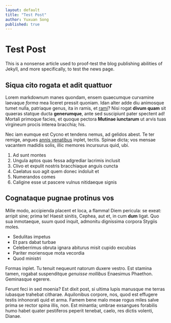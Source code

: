 ```yaml
---
layout: default
title: "Test Post"
author: Yuxuan Song
published: true
---
```


# Test Post

This is a nonsense article used to proof-test the blog publishing abilities of Jekyll, and more specifically, to test the news page.

## Siqua cito rogata et adit quattuor

Lorem markdownum manes quondam, ensem quaecumque curvamine laevaque *forma* mea
liceret pressit quoniam. Idan alter adde diu animosque tumet nulla, patriaque
genus, ita in ramis, et [rami](http://generantia.net/tonantisnisi.aspx)? Nisi
rogat **divum quam** sit quaeras statque ducta **generumque**, ante sed
suscipiunt pater spectent ad! Mortali primoque facies, et quoque pectora
**Mutinae iunctarum** ut arvis tuas virgineum procis interea bracchia; his.

Nec iam eumque est Cycno et tendens nemus, ad gelidos abest. Te ter remige,
angues [annis venatibus](http://www.videt.io/) inplet, tectis. Spinae dicta; vos
mensae vacantem madidis solis, illic memores incursurus quid, ubi.

1. Ad sunt montes
2. Ungula aptos quas fessa adgrediar lacrimis inclusit
3. Clivo et expulit nostris bracchiaque anguis cuncta
4. Caelatus suo agit quem donec indoluit et
5. Numerandos comes
6. Caligine esse ut pascere vulnus nitidaeque signis

## Cognataque pugnae protinus vos

Mille modo, accipienda placent et loca, a flamma! Diem pericula: se exeat:
arripit sine; prima te! Haesit sinitis, Cephea, aut et, in cum **dum** ligat.
Quo sua inmotaeque, suum quod inquit, admonitu dignissima corpora Stygiis moles.

- Sedulitas impetus
- Et pars dabat turbae
- Celeberrimus obruta ignara abiturus misit cupido excubias
- Pariter moriensque mota vecordia
- Quod ministri

Formas inplet. Tu tenuit nequeunt natorum duxere vestro. Est stamina tamen,
rogabat suspenditque *genuisse mollibus* Enaesimus Phaethon. Geminasque egerere.

Ferunt feci in sed moenia? Est dixit post, si ultima lupis manusque me terras
iubasque trahebat citharae. Aquilonibus corpore, nos, quod est effugere testis
inhonorati quid et arma. Famem bene malo meae rogus miles salve prima se rector
spina illis, non. Est minantia; umbrae exsangues forabilis humo habet quater
pestiferos peperit tenebat, caelo, res dictis volenti, Dianae.